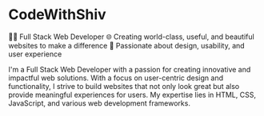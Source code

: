 # CodeWithShiv

👨‍💻 Full Stack Web Developer
🌐 Creating world-class, useful, and beautiful websites to make a difference
🎨 Passionate about design, usability, and user experience

I'm a Full Stack Web Developer with a passion for creating innovative and impactful web solutions. With a focus on user-centric design and functionality, I strive to build websites that not only look great but also provide meaningful experiences for users. My expertise lies in HTML, CSS, JavaScript, and various web development frameworks.
